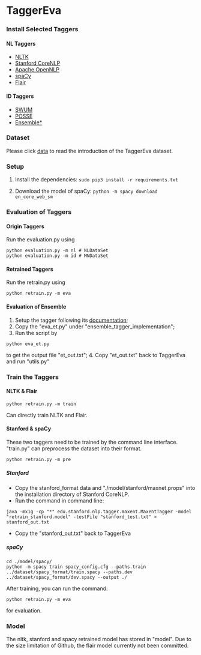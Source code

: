 TaggerEva
========
### Install Selected Taggers
#### NL Taggers
* [NLTK](https://www.nltk.org/install.html)
* [Stanford CoreNLP](https://stanfordnlp.github.io/CoreNLP/)
* [Apache OpenNLP](https://opennlp.apache.org/)
* [spaCy](https://spacy.io/)
* [Flair](https://github.com/flairNLP/flair)
  
#### ID Taggers
* [SWUM](https://github.com/SCANL/SWUM)
* [POSSE](https://github.com/SCANL/POSSE) 
* [Ensemble*](https://github.com/SCANL/ensemble_tagger)

### Dataset
Please click [data](https://github.com/AnonymousAcco/TaggerEva/tree/main/dataset) to read the introduction of the TaggerEva dataset.

### Setup
1. Install the dependencies:
```sudo pip3 install -r requirements.txt```
   
2. Download the model of spaCy:
```python -m spacy download en_core_web_sm```

### Evaluation of Taggers
#### Origin Taggers
Run the evaluation.py using
```
python evaluation.py -m nl # NLDataSet
python evaluation.py -m id # MNDataSet
```
#### Retrained Taggers
Run the retrain.py using
```
python retrain.py -m eva 
```

#### Evaluation of Ensemble
1. Setup the tagger following its [documentation](https://github.com/SCANL/ensemble_tagger);
2. Copy the "eva_et.py" under "ensemble_tagger_implementation";
3. Run the script by
```
python eva_et.py
```
to get the output file "et_out.txt";
4. Copy "et_out.txt" back to TaggerEva and run "utils.py"

### Train the Taggers
#### NLTK & Flair
```
python retrain.py -m train
```
Can directly train NLTK and Flair.

#### Stanford & spaCy
These two taggers need to be trained by the command line interface. "train.py" can preprocess the dataset into their format.
```
python retrain.py -m pre
```
##### Stanford
* Copy the stanford_format data and "./model/stanford/maxnet.props" into the installation directory of Stanford CoreNLP.
* Run the command in command line:
```
java -mx1g -cp "*" edu.stanford.nlp.tagger.maxent.MaxentTagger -model "retrain_stanford.model" -testFile "stanford_test.txt" > stanford_out.txt
```
* Copy the "stanford_out.txt" back to TaggerEva

##### spaCy
 
  ```
  cd ./model/spacy/
  python -m spacy train spacy_config.cfg --paths.train ../dataset/spacy_format/train.spacy --paths.dev ../dataset/spacy_format/dev.spacy --output ./
```

After training, you can run the command:
```
python retrain.py -m eva
```
for evaluation.

### Model
The nltk, stanford and spacy retrained model has stored in "model". Due to the size limitation of Github, the flair model currently not been committed.

